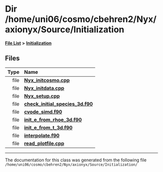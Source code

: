 
# Dir /home/uni06/cosmo/cbehren2/Nyx/axionyx/Source/Initialization


[**File List**](files.md) **>** [**Initialization**](dir_71a4420ed1f8982e7234eb6a0b7e6d5d.md)











## Files

| Type | Name |
| ---: | :--- |
| file | [**Nyx\_initcosmo.cpp**](Nyx__initcosmo_8cpp.md) <br> |
| file | [**Nyx\_initdata.cpp**](Nyx__initdata_8cpp.md) <br> |
| file | [**Nyx\_setup.cpp**](Nyx__setup_8cpp.md) <br> |
| file | [**check\_initial\_species\_3d.f90**](check__initial__species__3d_8f90.md) <br> |
| file | [**cvode\_simd.f90**](cvode__simd_8f90.md) <br> |
| file | [**init\_e\_from\_rhoe\_3d.f90**](init__e__from__rhoe__3d_8f90.md) <br> |
| file | [**init\_e\_from\_t\_3d.f90**](init__e__from__t__3d_8f90.md) <br> |
| file | [**interpolate.f90**](interpolate_8f90.md) <br> |
| file | [**read\_plotfile.cpp**](read__plotfile_8cpp.md) <br> |


















------------------------------
The documentation for this class was generated from the following file `/home/uni06/cosmo/cbehren2/Nyx/axionyx/Source/Initialization/`